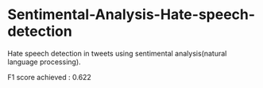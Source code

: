 # Sentimental-Analysis-Hate-speech-detection
Hate speech detection in tweets using sentimental analysis(natural language processing).

F1 score achieved : 0.622
